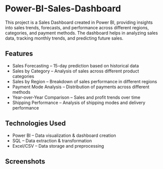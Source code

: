 # Power-BI-Sales-Dashboard
This project is a Sales Dashboard created in Power BI, providing insights into sales trends, forecasts, and performance across different regions, categories, and payment methods. The dashboard helps in analyzing sales data, tracking monthly trends, and predicting future sales.

## Features
- Sales Forecasting – 15-day prediction based on historical data
- Sales by Category – Analysis of sales across different product categories
- Sales by Region – Breakdown of sales performance in different regions
- Payment Mode Analysis – Distribution of payments across different methods
- Year-over-Year Comparison – Sales and profit trends over time
- Shipping Performance – Analysis of shipping modes and delivery performance



## Technologies Used
- Power BI – Data visualization & dashboard creation
- SQL – Data extraction & transformation
- Excel/CSV – Data storage and preprocessing



## Screenshots
